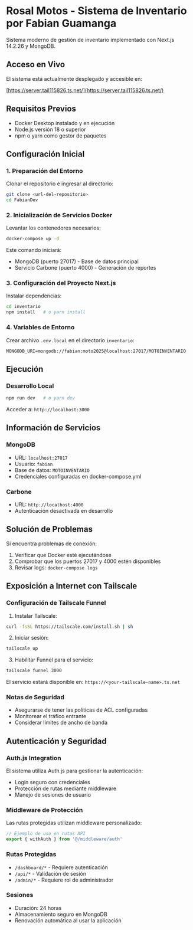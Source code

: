 # Rosal Motos - Sistema de Inventario por Fabian Guamanga

Sistema moderno de gestión de inventario implementado con Next.js 14.2.26 y MongoDB.
## Acceso en Vivo

El sistema está actualmente desplegado y accesible en:

[https://server.tail115826.ts.net/](https://server.tail115826.ts.net/)
## Requisitos Previos

- Docker Desktop instalado y en ejecución
- Node.js versión 18 o superior
- npm o yarn como gestor de paquetes

## Configuración Inicial

### 1. Preparación del Entorno

Clonar el repositorio e ingresar al directorio:
```bash
git clone <url-del-repositorio>
cd FabianDev
```

### 2. Inicialización de Servicios Docker

Levantar los contenedores necesarios:
```bash
docker-compose up -d
```

Este comando iniciará:
- MongoDB (puerto 27017) - Base de datos principal
- Servicio Carbone (puerto 4000) - Generación de reportes

### 3. Configuración del Proyecto Next.js

Instalar dependencias:
```bash
cd inventario
npm install   # o yarn install
```

### 4. Variables de Entorno

Crear archivo `.env.local` en el directorio `inventario`:
```env
MONGODB_URI=mongodb://fabian:moto2025@localhost:27017/MOTOINVENTARIO
```

## Ejecución

### Desarrollo Local

```bash
npm run dev   # o yarn dev
```

Acceder a: `http://localhost:3000`

## Información de Servicios

### MongoDB
- URL: `localhost:27017`
- Usuario: `fabian`
- Base de datos: `MOTOINVENTARIO`
- Credenciales configuradas en docker-compose.yml

### Carbone
- URL: `http://localhost:4000`
- Autenticación desactivada en desarrollo

## Solución de Problemas

Si encuentra problemas de conexión:
1. Verificar que Docker esté ejecutándose
2. Comprobar que los puertos 27017 y 4000 estén disponibles
3. Revisar logs: `docker-compose logs`

## Exposición a Internet con Tailscale

### Configuración de Tailscale Funnel

1. Instalar Tailscale:
```bash
curl -fsSL https://tailscale.com/install.sh | sh
```

2. Iniciar sesión:
```bash
tailscale up
```

3. Habilitar Funnel para el servicio:
```bash
tailscale funnel 3000
```

El servicio estará disponible en:
`https://<your-tailscale-name>.ts.net`

### Notas de Seguridad
- Asegurarse de tener las políticas de ACL configuradas
- Monitorear el tráfico entrante
- Considerar límites de ancho de banda


## Autenticación y Seguridad

### Auth.js Integration

El sistema utiliza Auth.js para gestionar la autenticación:
- Login seguro con credenciales
- Protección de rutas mediante middleware
- Manejo de sesiones de usuario

### Middleware de Protección

Las rutas protegidas utilizan middleware personalizado:
```typescript
// Ejemplo de uso en rutas API
export { withAuth } from '@/middleware/auth'
```

### Rutas Protegidas
- `/dashboard/*` - Requiere autenticación
- `/api/*` - Validación de sesión
- `/admin/*` - Requiere rol de administrador

### Sesiones
- Duración: 24 horas
- Almacenamiento seguro en MongoDB
- Renovación automática al usar la aplicación